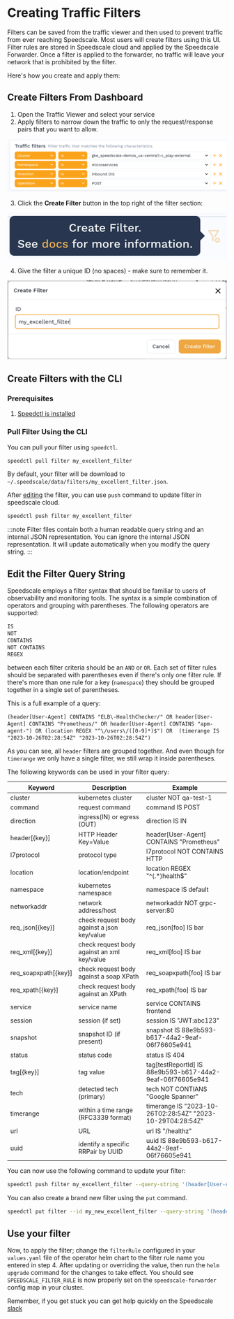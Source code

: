# Creating Traffic Filters

Filters can be saved from the traffic viewer and then used to prevent traffic from ever reaching Speedscale. Most users will create filters using this UI. Filter rules are stored in Speedscale cloud and applied by the Speedscale Forwarder. Once a filter is applied to the forwarder, no traffic will leave your network that is prohibited by the filter.

Here's how you create and apply them:

##  Create Filters From Dashboard

1. Open the Traffic Viewer and select your service
2. Apply filters to narrow down the traffic to only the request/response pairs that you want to allow.

![Filters](./select-filters.png)

3. Click the **Create Filter** button in the top right of the filter section:

![Create Filter](./create-filter.png)

4. Give the filter a unique ID (no spaces) - make sure to remember it.

![Filter Name](./filter_name.png)


## Create Filters with the CLI

### Prerequisites
1. [Speedctl is installed](/setup/install/cli.md)

### Pull Filter Using the CLI
You can pull your filter using `speedctl`.
```bash
speedctl pull filter my_excellent_filter
```
By default, your filter will be download to `~/.speedscale/data/filters/my_excellent_filter.json`.

After [editing](#edit-filter) the filter, you can use `push` command to update filter in speedscale cloud.
```bash
speedctl push filter my_excellent_filter
```

:::note
Filter files contain both a human readable query string and an internal JSON representation. You can ignore the internal JSON representation. It will update automatically when you modify the query string.
:::

## Edit the Filter Query String
Speedscale employs a filter syntax that should be familiar to users of observability and monitoring tools. The syntax is a simple combination of  operators and grouping with parentheses. The following operators are supported:

```
IS
NOT
CONTAINS
NOT CONTAINS
REGEX
```

between each filter criteria should be an `AND` or `OR`. Each set of filter rules should be separated with parentheses even if there's only one filter rule. If there's more than one rule for a key (`namespace`) they should be grouped together in a single set of parentheses.

This is a full example of a query:
```
(header[User-Agent] CONTAINS "ELB\-HealthChecker/" OR header[User-Agent] CONTAINS "Prometheus/" OR header[User-Agent] CONTAINS "apm-agent-") OR (location REGEX "^\/users\/([0-9]*)$") OR  (timerange IS "2023-10-26T02:28:54Z" "2023-10-26T02:28:54Z")
```

As you can see, all `header` filters are grouped together. And even though for `timerange` we only have a single filter, we still wrap it inside parentheses.

The following keywords can be used in your filter query:

| Keyword | Description | Example |
| --------| ----------- | ------- |
| cluster | kubernetes cluster | cluster NOT qa-test-1
| command | request command | command IS POST
| direction | ingress(IN) or egress (OUT) | direction IS IN
| header[{key}] | HTTP Header Key=Value | header[User-Agent] CONTAINS "Prometheus"
| l7protocol | protocol type | l7protocol NOT CONTAINS HTTP
| location | location/endpoint | location REGEX "^(.*)health$"
| namespace | kubernetes namespace | namespace IS default
| networkaddr | network address/host | networkaddr NOT grpc-server:80
| req_json[{key}] | check request body against a json key/value | req_json[foo] IS bar
| req_xml[{key}] | check request body against an xml key/value | req_xml[foo] IS bar
| req_soapxpath[{key}] | check request body against a soap XPath | req_soapxpath[foo] IS bar
| req_xpath[{key}] | check request body against an XPath | req_xpath[foo] IS bar
| service | service name | service CONTAINS frontend
| session | session (if set) | session IS "JWT:abc123"
| snapshot | snapshot ID (if present) | snapshot IS 88e9b593-b617-44a2-9eaf-06f76605e941
| status | status code | status IS 404
| tag[{key}] | tag value | tag[testReportId] IS 88e9b593-b617-44a2-9eaf-06f76605e941
| tech | detected tech (primary) | tech NOT CONTIANS "Google Spanner"
| timerange | within a time range (RFC3339 format) | timerange IS "2023-10-26T02:28:54Z" "2023-10-29T04:28:54Z"
| url | URL | url IS "/healthz"
| uuid | identify a specific RRPair by UUID | uuid IS 88e9b593-b617-44a2-9eaf-06f76605e941

You can now use the following command to update your filter:
```bash
speedctl push filter my_excellent_filter --query-string '(header[User-Agent] CONTAINS "ELB\-HealthChecker/" OR header[User-Agent] CONTAINS "Prometheus/" OR header[User-Agent] CONTAINS "apm-agent-") OR  (timerange IS "2023-10-26T02:28:54Z" "2023-10-26T02:28:54Z")'
```

You can also create a brand new filter using the `put` command. 
```bash
speedctl put filter --id my_new_excellent_filter --query-string '(header[User-Agent] CONTAINS "ELB\-HealthChecker/" OR header[User-Agent] CONTAINS "Prometheus/" OR header[User-Agent] CONTAINS "apm-agent-") OR  (timerange IS "2023-10-26T02:28:54Z" "2023-10-26T02:28:54Z")'
```

## Use your filter

Now, to apply the filter; change the `filterRule` configured in your `values.yaml` file of the operator helm chart to the filter rule name you entered in step 4. After updating or overriding the value, then run the `helm upgrade` command for the changes to take effect. You should see `SPEEDSCALE_FILTER_RULE` is now properly set on the `speedscale-forwarder` config map in your cluster.




Remember, if you get stuck you can get help quickly on the Speedscale [slack](https://slack.speedscale.com)
